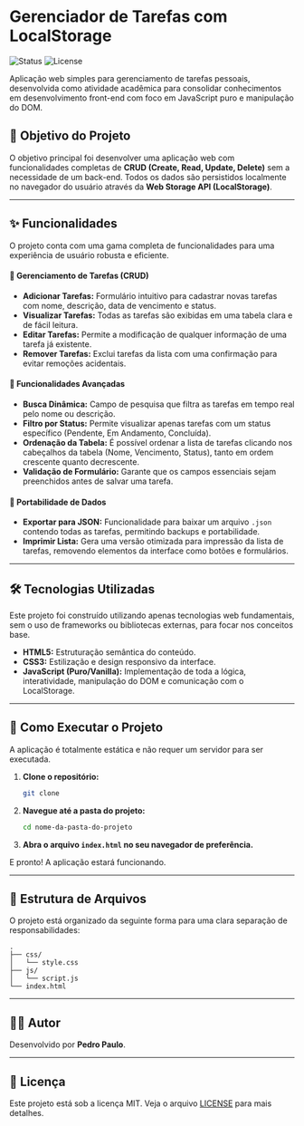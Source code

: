 #  Gerenciador de Tarefas com LocalStorage

![Status](https://img.shields.io/badge/status-conclu%C3%ADdo-brightgreen)
![License](https://img.shields.io/badge/license-MIT-blue)

Aplicação web simples para gerenciamento de tarefas pessoais, desenvolvida como atividade acadêmica para consolidar conhecimentos em desenvolvimento front-end com foco em JavaScript puro e manipulação do DOM.

## 🎯 Objetivo do Projeto

O objetivo principal foi desenvolver uma aplicação web com funcionalidades completas de **CRUD (Create, Read, Update, Delete)** sem a necessidade de um back-end. Todos os dados são persistidos localmente no navegador do usuário através da **Web Storage API (LocalStorage)**.

---

## ✨ Funcionalidades

O projeto conta com uma gama completa de funcionalidades para uma experiência de usuário robusta e eficiente.

#### 📝 Gerenciamento de Tarefas (CRUD)
- **Adicionar Tarefas:** Formulário intuitivo para cadastrar novas tarefas com nome, descrição, data de vencimento e status.
- **Visualizar Tarefas:** Todas as tarefas são exibidas em uma tabela clara e de fácil leitura.
- **Editar Tarefas:** Permite a modificação de qualquer informação de uma tarefa já existente.
- **Remover Tarefas:** Exclui tarefas da lista com uma confirmação para evitar remoções acidentais.

#### 🚀 Funcionalidades Avançadas
- **Busca Dinâmica:** Campo de pesquisa que filtra as tarefas em tempo real pelo nome ou descrição.
- **Filtro por Status:** Permite visualizar apenas tarefas com um status específico (Pendente, Em Andamento, Concluída).
- **Ordenação da Tabela:** É possível ordenar a lista de tarefas clicando nos cabeçalhos da tabela (Nome, Vencimento, Status), tanto em ordem crescente quanto decrescente.
- **Validação de Formulário:** Garante que os campos essenciais sejam preenchidos antes de salvar uma tarefa.

#### 💾 Portabilidade de Dados
- **Exportar para JSON:** Funcionalidade para baixar um arquivo `.json` contendo todas as tarefas, permitindo backups e portabilidade.
- **Imprimir Lista:** Gera uma versão otimizada para impressão da lista de tarefas, removendo elementos da interface como botões e formulários.

---

## 🛠️ Tecnologias Utilizadas

Este projeto foi construído utilizando apenas tecnologias web fundamentais, sem o uso de frameworks ou bibliotecas externas, para focar nos conceitos base.

- **HTML5:** Estruturação semântica do conteúdo.
- **CSS3:** Estilização e design responsivo da interface.
- **JavaScript (Puro/Vanilla):** Implementação de toda a lógica, interatividade, manipulação do DOM e comunicação com o LocalStorage.

---

## 🚀 Como Executar o Projeto

A aplicação é totalmente estática e não requer um servidor para ser executada.

1.  **Clone o repositório:**
    ```bash
    git clone
    ```

2.  **Navegue até a pasta do projeto:**
    ```bash
    cd nome-da-pasta-do-projeto
    ```

3.  **Abra o arquivo `index.html` no seu navegador de preferência.**

E pronto! A aplicação estará funcionando.

---

## 📂 Estrutura de Arquivos

O projeto está organizado da seguinte forma para uma clara separação de responsabilidades:

```
.
├── css/
│   └── style.css
├── js/
│   └── script.js
└── index.html
```

---

## 👨‍💻 Autor

Desenvolvido por **Pedro Paulo**.

---

## 📄 Licença

Este projeto está sob a licença MIT. Veja o arquivo [LICENSE](LICENSE) para mais detalhes.
